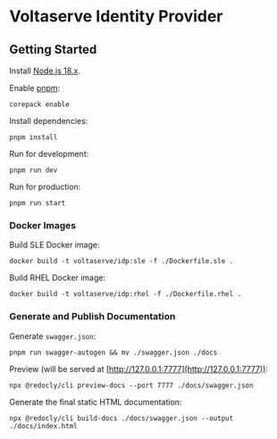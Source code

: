 # Voltaserve Identity Provider

## Getting Started

Install [Node.js 18.x](https://nodejs.org).

Enable [pnpm](https://pnpm.io):

```shell
corepack enable
```

Install dependencies:

```shell
pnpm install
```

Run for development:

```shell
pnpm run dev
```

Run for production:

```shell
pnpm run start
```

### Docker Images

Build SLE Docker image:

```shell
docker build -t voltaserve/idp:sle -f ./Dockerfile.sle .
```

Build RHEL Docker image:

```shell
docker build -t voltaserve/idp:rhel -f ./Dockerfile.rhel .
```

### Generate and Publish Documentation

Generate `swagger.json`:

```shell
pnpm run swagger-autogen && mv ./swagger.json ./docs
```

Preview (will be served at [http://127.0.0.1:7777](http://127.0.0.1:7777)):

```shell
npx @redocly/cli preview-docs --port 7777 ./docs/swagger.json
```

Generate the final static HTML documentation:

```shell
npx @redocly/cli build-docs ./docs/swagger.json --output ./docs/index.html
```
